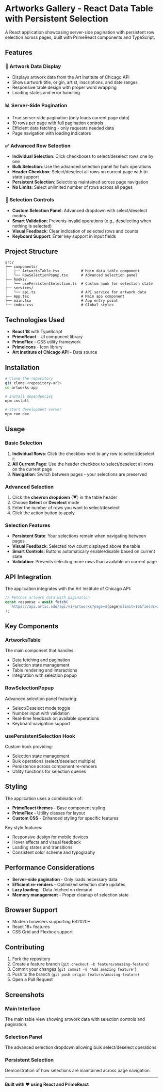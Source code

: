 # Artworks Gallery - React Data Table with Persistent Selection

A React application showcasing server-side pagination with persistent row selection across pages, built with PrimeReact components and TypeScript.

## Features

### 🎨 **Artwork Data Display**
- Displays artwork data from the Art Institute of Chicago API
- Shows artwork title, origin, artist, inscriptions, and date ranges
- Responsive table design with proper word wrapping
- Loading states and error handling

### 📊 **Server-Side Pagination**
- True server-side pagination (only loads current page data)
- 10 rows per page with full pagination controls
- Efficient data fetching - only requests needed data
- Page navigation with loading indicators

### ✅ **Advanced Row Selection**
- **Individual Selection**: Click checkboxes to select/deselect rows one by one
- **Bulk Selection**: Use the advanced selection panel for bulk operations
- **Header Checkbox**: Select/deselect all rows on current page with tri-state support
- **Persistent Selection**: Selections maintained across page navigation
- **No Limits**: Select unlimited number of rows across all pages

### 🔧 **Selection Controls**
- **Custom Selection Panel**: Advanced dropdown with select/deselect modes
- **Smart Validation**: Prevents invalid operations (e.g., deselecting when nothing is selected)
- **Visual Feedback**: Clear indication of selected rows and counts
- **Keyboard Support**: Enter key support in input fields

## Project Structure

```
src/
├── components/
│   ├── ArtworksTable.tsx          # Main data table component
│   └── RowSelectionPopup.tsx      # Advanced selection panel
├── hooks/
│   └── usePersistentSelection.ts  # Custom hook for selection state
├── services/
│   └── api.ts                     # API service for artwork data
├── App.tsx                        # Main app component
├── main.tsx                       # App entry point
└── index.css                      # Global styles
```

## Technologies Used

- **React 18** with TypeScript
- **PrimeReact** - UI component library
- **PrimeFlex** - CSS utility framework
- **PrimeIcons** - Icon library
- **Art Institute of Chicago API** - Data source

## Installation

```bash
# Clone the repository
git clone <repository-url>
cd artworks-app

# Install dependencies
npm install

# Start development server
npm run dev
```

## Usage

### Basic Selection
1. **Individual Rows**: Click the checkbox next to any row to select/deselect it
2. **All Current Page**: Use the header checkbox to select/deselect all rows on the current page
3. **Navigation**: Switch between pages - your selections are preserved

### Advanced Selection
1. Click the **chevron dropdown** (▼) in the table header
2. Choose **Select** or **Deselect** mode
3. Enter the number of rows you want to select/deselect
4. Click the action button to apply

### Selection Features
- **Persistent State**: Your selections remain when navigating between pages
- **Visual Feedback**: Selected row count displayed above the table
- **Smart Controls**: Buttons automatically enable/disable based on current state
- **Validation**: Prevents selecting more rows than available on current page

## API Integration

The application integrates with the Art Institute of Chicago API:

```typescript
// Fetches artwork data with pagination
const response = await fetch(
  `https://api.artic.edu/api/v1/artworks?page=${page}&limit=10&fields=id,title,place_of_origin,artist_display,inscriptions,date_start,date_end`
);
```

## Key Components

### ArtworksTable
The main component that handles:
- Data fetching and pagination
- Selection state management
- Table rendering and interactions
- Integration with selection popup

### RowSelectionPopup
Advanced selection panel featuring:
- Select/Deselect mode toggle
- Number input with validation
- Real-time feedback on available operations
- Keyboard navigation support

### usePersistentSelection Hook
Custom hook providing:
- Selection state management
- Bulk operations (select/deselect multiple)
- Persistence across component re-renders
- Utility functions for selection queries

## Styling

The application uses a combination of:
- **PrimeReact themes** - Base component styling
- **PrimeFlex** - Utility classes for layout
- **Custom CSS** - Enhanced styling for specific features

Key style features:
- Responsive design for mobile devices
- Hover effects and visual feedback
- Loading states and transitions
- Consistent color scheme and typography

## Performance Considerations

- **Server-side pagination** - Only loads necessary data
- **Efficient re-renders** - Optimized selection state updates
- **Lazy loading** - Data fetched on demand
- **Memory management** - Proper cleanup of selection state

## Browser Support

- Modern browsers supporting ES2020+
- React 18+ features
- CSS Grid and Flexbox support

## Contributing

1. Fork the repository
2. Create a feature branch (`git checkout -b feature/amazing-feature`)
3. Commit your changes (`git commit -m 'Add amazing feature'`)
4. Push to the branch (`git push origin feature/amazing-feature`)
5. Open a Pull Request


## Screenshots

### Main Interface
The main table view showing artwork data with selection controls and pagination.

### Selection Panel
The advanced selection dropdown allowing bulk select/deselect operations.

### Persistent Selection
Demonstration of how selections are maintained across page navigation.

---

**Built with ❤️ using React and PrimeReact**
